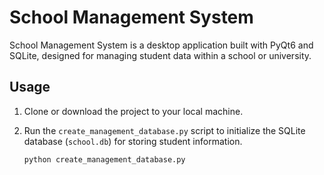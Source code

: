 # School Management System

School Management System is a desktop application built with PyQt6 and SQLite, designed for managing student data within a school or university.

## Usage

1. Clone or download the project to your local machine.

2. Run the `create_management_database.py` script to initialize the SQLite database (`school.db`) for storing student information.

   ```bash
   python create_management_database.py


